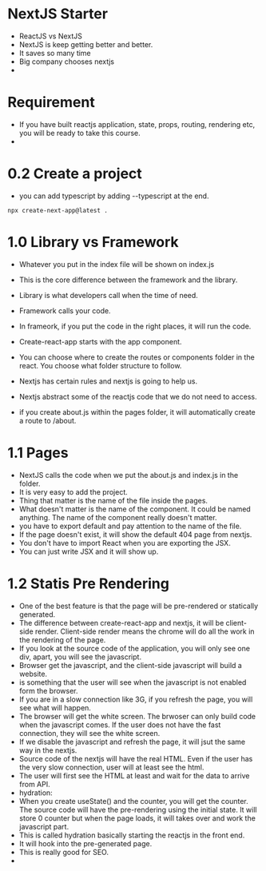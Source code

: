 # NextJS Starter

- ReactJS vs NextJS
- NextJS is keep getting better and better. 
- It saves so many time
- Big company chooses nextjs
- 

# Requirement
- If you have built reactjs application, state, props, routing, rendering etc, you will be ready to take this course. 
- 

# 0.2 Create a project

- you can add typescript by adding --typescript at the end.
```
npx create-next-app@latest .
```

# 1.0 Library vs Framework

- Whatever you put in the index file will be shown on index.js
- This is the core difference between the framework and the library. 
- Library is what developers call when the time of need. 
- Framework calls your code. 
- In frameork, if you put the code in the right places, it will run the code. 
- Create-react-app starts with the app component. 
- You can choose where to create the routes or components folder in the react. You choose what folder structure to follow.  
- Nextjs has certain rules and nextjs is going to help us. 
- Nextjs abstract some of the reactjs code that we do not need to access. 

- if you create about.js within the pages folder, it will automatically create a route to /about.

# 1.1 Pages

- NextJS calls the code when we put the about.js and index.js in the folder. 
- It is very easy to add the project.
- Thing that matter is the name of the file inside the pages. 
- What doesn't matter is the name of the component. It could be named anything. The name of the component really doesn't matter. 
- you have to export default and pay attention to the name of the file. 
- If the page doesn't exist, it will show the default 404 page from nextjs.
- You don't have to import React when you are exporting the JSX.
- You can just write JSX and it will show up.

# 1.2 Statis Pre Rendering

- One of the best feature is that the page will be pre-rendered or statically generated.
- The difference between create-react-app and nextjs, it will be client-side render. Client-side render means the chrome will do all the work in the rendering of the page. 
- If you look at the source code of the application, you will only see one div, apart, you will see the javascript. 
- Browser get the javascript, and the client-side javascript will build a website. 
- <noscript> is something that the user will see when the javascript is not enabled form the browser. 
- If you are in a slow connection like 3G, if you refresh the page, you will see what will happen. 
- The browser will get the white screen. The brwoser can only build code when the javascript comes. If the user does not have the fast connection, they will see the white screen. 
- If we disable the javascript and refresh the page, it will jsut the same way in the nextjs.
- Source code of the nextjs will have the real HTML. Even if the user has the very slow connection, user will at least see the html. 
- The user will first see the HTML at least and wait for the data to arrive from API. 
- hydration: 
- When you create useState() and the counter, you will get the counter. The source code will have the pre-rendering using the initial state. It will store 0 counter but when the page loads, it will takes over and work the javascript part. 
- This is called hydration basically starting the reactjs in the front end. 
- It will hook into the pre-generated page.
- This is really good for SEO.
- 